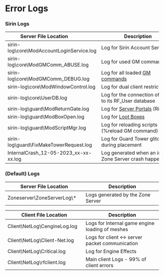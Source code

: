 # Error Logs

### Sirin Logs

| <div style="width:25vw">Server File Location</div>   | <div style="width:25vw">Description</div>   |
|---|---|
|sirin-log\core\ModAccountLoginService.log|Log for Sirin Account Server|
|sirin-log\core\ModGMComm_ABUSE.log |Log for used GM commands |
|sirin-log\core\ModGMComm_DEBUG.log |Log for all loaded [GM commands](gmcommands.md) |
|sirin-log\core\ModWindowControl.log |Log for dual client restrictions |
|sirin-log\core\UserDB.log |Log for the connection of Sirin to its RF_User database |
|sirin-log\guard\ModReturnGate.log |Log for [Server Portals](portals.md) (Rifts)  |
|sirin-log\guard\ModBoxOpen.log| Log for [Loot Boxes](lootboxes.md) |
|sirin-log\guard\ModScriptMgr.log |Log for reloading scripts (%reload GM command) |
|sirin-log\guard\FixMakeTowerRequest.log| Log for Guard Tower glitching during placement|
|InternalCrash_12-05-2023_xx-xx-xx.log|Log generated when an internal Zone Server crash happens| 

### (Default) Logs

|  <div style="width:25vw">Server File Location</div>   | <div style="width:25vw">Description</div>   |
|---|---|
|Zoneserver\ZoneServerLog\\* | Logs generated by the Zone Server |

| <div style="width:25vw">Client File Location</div>   | <div style="width:25vw">Description</div>   |
|---|---|
| Client\NetLog\CengineLog.log   | Logs for Internal game engine loading of meshes   |
| Client\NetLog\Client-Net.log   | Logs for client ↔ server packet communication   |
| Client\NetLog\Critical.log   | Log for Engine Effects   |
| Client\NetLog\rfclient.log   | Main client Logs - 99% of client errors |
